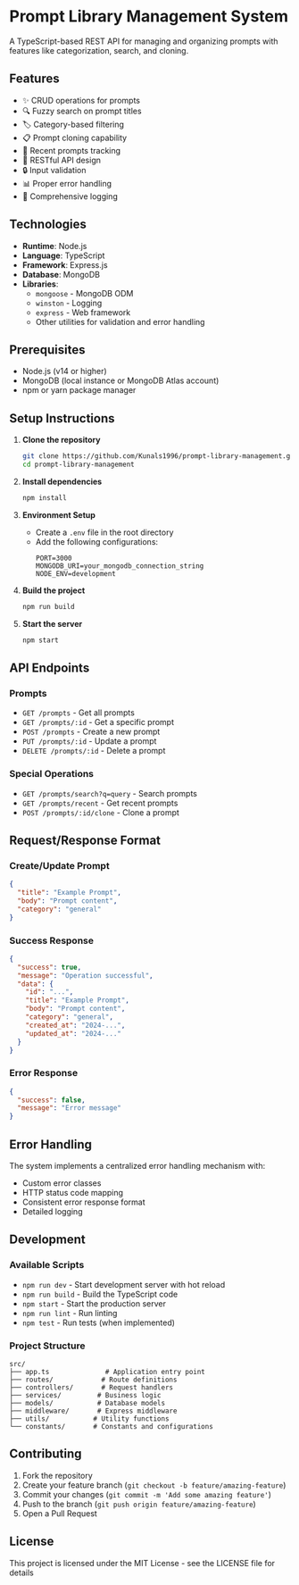 # Prompt Library Management System

A TypeScript-based REST API for managing and organizing prompts with features like categorization, search, and cloning.

## Features

- ✨ CRUD operations for prompts
- 🔍 Fuzzy search on prompt titles
- 🏷️ Category-based filtering
- 📋 Prompt cloning capability
- 📝 Recent prompts tracking
- 🚀 RESTful API design
- 🔒 Input validation
- 📊 Proper error handling
- 📝 Comprehensive logging

## Technologies

- **Runtime**: Node.js
- **Language**: TypeScript
- **Framework**: Express.js
- **Database**: MongoDB
- **Libraries**:
  - `mongoose` - MongoDB ODM
  - `winston` - Logging
  - `express` - Web framework
  - Other utilities for validation and error handling

## Prerequisites

- Node.js (v14 or higher)
- MongoDB (local instance or MongoDB Atlas account)
- npm or yarn package manager

## Setup Instructions

1. **Clone the repository**
   ```bash
   git clone https://github.com/Kunals1996/prompt-library-management.git
   cd prompt-library-management
   ```

2. **Install dependencies**
   ```bash
   npm install
   ```

3. **Environment Setup**
   - Create a `.env` file in the root directory
   - Add the following configurations:
     ```env
     PORT=3000
     MONGODB_URI=your_mongodb_connection_string
     NODE_ENV=development
     ```

4. **Build the project**
   ```bash
   npm run build
   ```

5. **Start the server**
   ```bash
   npm start
   ```

## API Endpoints

### Prompts
- `GET /prompts` - Get all prompts
- `GET /prompts/:id` - Get a specific prompt
- `POST /prompts` - Create a new prompt
- `PUT /prompts/:id` - Update a prompt
- `DELETE /prompts/:id` - Delete a prompt

### Special Operations
- `GET /prompts/search?q=query` - Search prompts
- `GET /prompts/recent` - Get recent prompts
- `POST /prompts/:id/clone` - Clone a prompt

## Request/Response Format

### Create/Update Prompt
```json
{
  "title": "Example Prompt",
  "body": "Prompt content",
  "category": "general"
}
```

### Success Response
```json
{
  "success": true,
  "message": "Operation successful",
  "data": {
    "id": "...",
    "title": "Example Prompt",
    "body": "Prompt content",
    "category": "general",
    "created_at": "2024-...",
    "updated_at": "2024-..."
  }
}
```

### Error Response
```json
{
  "success": false,
  "message": "Error message"
}
```

## Error Handling

The system implements a centralized error handling mechanism with:
- Custom error classes
- HTTP status code mapping
- Consistent error response format
- Detailed logging

## Development

### Available Scripts
- `npm run dev` - Start development server with hot reload
- `npm run build` - Build the TypeScript code
- `npm start` - Start the production server
- `npm run lint` - Run linting
- `npm test` - Run tests (when implemented)

### Project Structure
```
src/
├── app.ts              # Application entry point
├── routes/            # Route definitions
├── controllers/       # Request handlers
├── services/         # Business logic
├── models/           # Database models
├── middleware/       # Express middleware
├── utils/           # Utility functions
└── constants/       # Constants and configurations
```

## Contributing

1. Fork the repository
2. Create your feature branch (`git checkout -b feature/amazing-feature`)
3. Commit your changes (`git commit -m 'Add some amazing feature'`)
4. Push to the branch (`git push origin feature/amazing-feature`)
5. Open a Pull Request

## License

This project is licensed under the MIT License - see the LICENSE file for details 